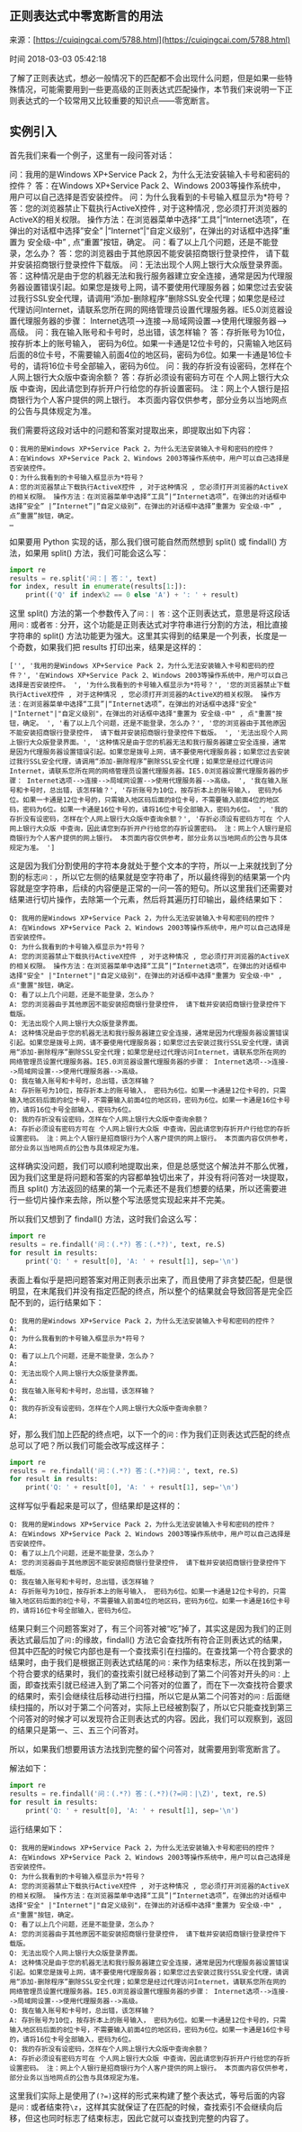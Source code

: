 ## 正则表达式中零宽断言的用法

来源：[https://cuiqingcai.com/5788.html](https://cuiqingcai.com/5788.html)

时间 2018-03-03 05:42:18


了解了正则表达式，想必一般情况下的匹配都不会出现什么问题，但是如果一些特殊情况，可能需要用到一些更高级的正则表达式匹配操作，本节我们来说明一下正则表达式的一个较常用又比较重要的知识点——零宽断言。


## 实例引入

首先我们来看一个例子，这里有一段问答对话：

问：我用的是Windows XP+Service Pack 2，为什么无法安装输入卡号和密码的控件？ 答：在Windows XP+Service Pack 2、Windows 2003等操作系统中，用户可以自己选择是否安装控件。 问：为什么我看到的卡号输入框显示为*符号？ 答：您的浏览器禁止下载执行ActiveX控件 , 对于这种情况 , 您必须打开浏览器的ActiveX的相关权限。 操作方法：在浏览器菜单中选择“工具”|“Internet选项”，在弹出的对话框中选择”安全” |”Internet”|”自定义级别”，在弹出的对话框中选择”重置为 安全级-中” , 点”重置”按钮，确定。 问：看了以上几个问题，还是不能登录，怎么办？ 答：您的浏览器由于其他原因不能安装招商银行登录控件， 请下载并安装招商银行登录控件下载版。 问：无法出现个人网上银行大众版登录界面。 答：这种情况是由于您的机器无法和我行服务器建立安全连接，通常是因为代理服务器设置错误引起。如果您是拨号上网，请不要使用代理服务器；如果您过去安装过我行SSL安全代理，请调用“添加-删除程序”删除SSL安全代理；如果您是经过代理访问Internet，请联系您所在网的网络管理员设置代理服务器。IE5.0浏览器设置代理服务器的步骤： Internet选项–>连接–>局域网设置–>使用代理服务器–>高级。 问：我在输入账号和卡号时，总出错，该怎样输？ 答：存折账号为10位，按存折本上的账号输入， 密码为6位。如果一卡通是12位卡号的，只需输入地区码后面的8位卡号，不需要输入前面4位的地区码，密码为6位。如果一卡通是16位卡号的，请将16位卡号全部输入，密码为6位。 问：我的存折没有设密码，怎样在个人网上银行大众版中查询余额？ 答：存折必须设有密码方可在 个人网上银行大众版 中查询，因此请您到存折开户行给您的存折设置密码。 注：网上个人银行是招商银行为个人客户提供的网上银行。 本页面内容仅供参考，部分业务以当地网点的公告与具体规定为准。

我们需要将这段对话中的问题和答案对提取出来，即提取出如下内容：

```
Q：我用的是Windows XP+Service Pack 2，为什么无法安装输入卡号和密码的控件？
A：在Windows XP+Service Pack 2、Windows 2003等操作系统中，用户可以自己选择是否安装控件。
Q：为什么我看到的卡号输入框显示为*符号？
A：您的浏览器禁止下载执行ActiveX控件 , 对于这种情况 , 您必须打开浏览器的ActiveX的相关权限。 操作方法：在浏览器菜单中选择“工具”|“Internet选项”，在弹出的对话框中选择”安全” |”Internet”|”自定义级别”，在弹出的对话框中选择”重置为 安全级-中” , 点”重置”按钮，确定。
…

```

如果要用 Python 实现的话，那么我们很可能自然而然想到 split() 或 findall() 方法，如果用 split() 方法，我们可能会这么写：

```python
import re
results = re.split('问：| 答：', text)
for index, result in enumerate(results[1:]):
    print(('Q' if index%2 == 0 else 'A') + ': ' + result)

```

这里 split() 方法的第一个参数传入了`问：| 答：`这个正则表达式，意思是将这段话用`问：`或者`答：`分开，这个功能是正则表达式对字符串进行分割的方法，相比直接字符串的 split() 方法功能更为强大。这里其实得到的结果是一个列表，长度是一个奇数，如果我们把 results 打印出来，结果是这样的：  

```
['', '我用的是Windows XP+Service Pack 2，为什么无法安装输入卡号和密码的控件？', '在Windows XP+Service Pack 2、Windows 2003等操作系统中，用户可以自己选择是否安装控件。 ', '为什么我看到的卡号输入框显示为*符号？', '您的浏览器禁止下载执行ActiveX控件 , 对于这种情况 , 您必须打开浏览器的ActiveX的相关权限。 操作方法：在浏览器菜单中选择“工具”|“Internet选项”，在弹出的对话框中选择"安全" |"Internet"|"自定义级别"，在弹出的对话框中选择"重置为 安全级-中" , 点"重置"按钮，确定。 ', '看了以上几个问题，还是不能登录，怎么办？', '您的浏览器由于其他原因不能安装招商银行登录控件， 请下载并安装招商银行登录控件下载版。 ', '无法出现个人网上银行大众版登录界面。', '这种情况是由于您的机器无法和我行服务器建立安全连接，通常是因为代理服务器设置错误引起。如果您是拨号上网，请不要使用代理服务器；如果您过去安装过我行SSL安全代理，请调用“添加-删除程序”删除SSL安全代理；如果您是经过代理访问Internet，请联系您所在网的网络管理员设置代理服务器。IE5.0浏览器设置代理服务器的步骤： Internet选项-->连接-->局域网设置-->使用代理服务器-->高级。 ', '我在输入账号和卡号时，总出错，该怎样输？', '存折账号为10位，按存折本上的账号输入， 密码为6位。如果一卡通是12位卡号的，只需输入地区码后面的8位卡号，不需要输入前面4位的地区码，密码为6位。如果一卡通是16位卡号的，请将16位卡号全部输入，密码为6位。 ', '我的存折没有设密码，怎样在个人网上银行大众版中查询余额？', '存折必须设有密码方可在 个人网上银行大众版 中查询，因此请您到存折开户行给您的存折设置密码。 注：网上个人银行是招商银行为个人客户提供的网上银行。 本页面内容仅供参考，部分业务以当地网点的公告与具体规定为准。 ']

```

这是因为我们分割使用的字符本身就处于整个文本的字符，所以一上来就找到了分割的标志`问：`，所以它左侧的结果就是空字符串了，所以最终得到的结果第一个内容就是空字符串，后续的内容便是正常的一问一答的短句。所以这里我们还需要对结果进行切片操作，去除第一个元素，然后将其遍历打印输出，最终结果如下：  

```
Q: 我用的是Windows XP+Service Pack 2，为什么无法安装输入卡号和密码的控件？
A: 在Windows XP+Service Pack 2、Windows 2003等操作系统中，用户可以自己选择是否安装控件。 
Q: 为什么我看到的卡号输入框显示为*符号？
A: 您的浏览器禁止下载执行ActiveX控件 , 对于这种情况 , 您必须打开浏览器的ActiveX的相关权限。 操作方法：在浏览器菜单中选择“工具”|“Internet选项”，在弹出的对话框中选择"安全" |"Internet"|"自定义级别"，在弹出的对话框中选择"重置为 安全级-中" , 点"重置"按钮，确定。 
Q: 看了以上几个问题，还是不能登录，怎么办？
A: 您的浏览器由于其他原因不能安装招商银行登录控件， 请下载并安装招商银行登录控件下载版。 
Q: 无法出现个人网上银行大众版登录界面。
A: 这种情况是由于您的机器无法和我行服务器建立安全连接，通常是因为代理服务器设置错误引起。如果您是拨号上网，请不要使用代理服务器；如果您过去安装过我行SSL安全代理，请调用“添加-删除程序”删除SSL安全代理；如果您是经过代理访问Internet，请联系您所在网的网络管理员设置代理服务器。IE5.0浏览器设置代理服务器的步骤： Internet选项-->连接-->局域网设置-->使用代理服务器-->高级。 
Q: 我在输入账号和卡号时，总出错，该怎样输？
A: 存折账号为10位，按存折本上的账号输入， 密码为6位。如果一卡通是12位卡号的，只需输入地区码后面的8位卡号，不需要输入前面4位的地区码，密码为6位。如果一卡通是16位卡号的，请将16位卡号全部输入，密码为6位。 
Q: 我的存折没有设密码，怎样在个人网上银行大众版中查询余额？
A: 存折必须设有密码方可在 个人网上银行大众版 中查询，因此请您到存折开户行给您的存折设置密码。 注：网上个人银行是招商银行为个人客户提供的网上银行。 本页面内容仅供参考，部分业务以当地网点的公告与具体规定为准。

```

这样确实没问题，我们可以顺利地提取出来，但是总感觉这个解法并不那么优雅，因为我们这里是将问题和答案的内容都单独切出来了，并没有将问答对一块提取，而且 split() 方法返回的结果的第一个元素还不是我们想要的结果，所以还需要进行一些切片操作来去除，所以整个写法感觉实现起来并不完美。

所以我们又想到了 findall() 方法，这时我们会这么写：

```python
import re
results = re.findall('问：(.*?) 答：(.*?)', text, re.S)
for result in results:
    print('Q: ' + result[0], 'A: ' + result[1], sep='\n')

```

表面上看似乎是把问题答案对用正则表示出来了，而且使用了非贪婪匹配，但是很明显，在末尾我们并没有指定匹配的终点，所以整个的结果就会导致回答是完全匹配不到的，运行结果如下：

```
Q: 我用的是Windows XP+Service Pack 2，为什么无法安装输入卡号和密码的控件？
A: 
Q: 为什么我看到的卡号输入框显示为*符号？
A: 
Q: 看了以上几个问题，还是不能登录，怎么办？
A: 
Q: 无法出现个人网上银行大众版登录界面。
A: 
Q: 我在输入账号和卡号时，总出错，该怎样输？
A: 
Q: 我的存折没有设密码，怎样在个人网上银行大众版中查询余额？
A:

```

好，那么我们加上匹配的终点吧，以下一个的`问：`作为我们正则表达式匹配的终点总可以了吧？所以我们可能会改写成这样子：  

```python
import re
results = re.findall('问：(.*?) 答：(.*?)问：', text, re.S)
for result in results:
    print('Q: ' + result[0], 'A: ' + result[1], sep='\n')

```

这样写似乎看起来是可以了，但结果却是这样的：

```
Q: 我用的是Windows XP+Service Pack 2，为什么无法安装输入卡号和密码的控件？
A: 在Windows XP+Service Pack 2、Windows 2003等操作系统中，用户可以自己选择是否安装控件。 
Q: 看了以上几个问题，还是不能登录，怎么办？
A: 您的浏览器由于其他原因不能安装招商银行登录控件， 请下载并安装招商银行登录控件下载版。 
Q: 我在输入账号和卡号时，总出错，该怎样输？
A: 存折账号为10位，按存折本上的账号输入， 密码为6位。如果一卡通是12位卡号的，只需输入地区码后面的8位卡号，不需要输入前面4位的地区码，密码为6位。如果一卡通是16位卡号的，请将16位卡号全部输入，密码为6位。

```

结果只剩三个问题答案对了，有三个问答对被“吃”掉了，其实这是因为我们的正则表达式最后加了`问:`的缘故，findall() 方法它会查找所有符合正则表达式的结果，但其中匹配的时候它内部也是有一个查找索引在扫描的。在查找第一个符合要求的结果时，由于我们是根据正则表达式结尾的`问：`来作为结束标志，所以在找到第一个符合要求的结果时，我们的查找索引就已经移动到了第二个问答对开头的`问：`上面，即查找索引就已经进入到了第二个问答对的位置了，而在下一次查找符合要求的结果时，索引会继续往后移动进行扫描，所以它是从第二个问答对的`问：`后面继续扫描的，所以对于第二个问答对，实际上已经被割裂了，所以它只能查找到第三个问答对的时候才可以发现符合正则表达式的内容。因此，我们可以观察到，返回的结果只是第一、三、五三个问答对。  

所以，如果我们想要用该方法找到完整的留个问答对，就需要用到零宽断言了。

解法如下：

```python
import re
results = re.findall('问：(.*?) 答：(.*?)(?=问：|\Z)', text, re.S)
for result in results:
    print('Q: ' + result[0], 'A: ' + result[1], sep='\n')

```

运行结果如下：

```
Q: 我用的是Windows XP+Service Pack 2，为什么无法安装输入卡号和密码的控件？
A: 在Windows XP+Service Pack 2、Windows 2003等操作系统中，用户可以自己选择是否安装控件。 
Q: 为什么我看到的卡号输入框显示为*符号？
A: 您的浏览器禁止下载执行ActiveX控件 , 对于这种情况 , 您必须打开浏览器的ActiveX的相关权限。 操作方法：在浏览器菜单中选择“工具”|“Internet选项”，在弹出的对话框中选择"安全" |"Internet"|"自定义级别"，在弹出的对话框中选择"重置为 安全级-中" , 点"重置"按钮，确定。 
Q: 看了以上几个问题，还是不能登录，怎么办？
A: 您的浏览器由于其他原因不能安装招商银行登录控件， 请下载并安装招商银行登录控件下载版。 
Q: 无法出现个人网上银行大众版登录界面。
A: 这种情况是由于您的机器无法和我行服务器建立安全连接，通常是因为代理服务器设置错误引起。如果您是拨号上网，请不要使用代理服务器；如果您过去安装过我行SSL安全代理，请调用“添加-删除程序”删除SSL安全代理；如果您是经过代理访问Internet，请联系您所在网的网络管理员设置代理服务器。IE5.0浏览器设置代理服务器的步骤： Internet选项-->连接-->局域网设置-->使用代理服务器-->高级。 
Q: 我在输入账号和卡号时，总出错，该怎样输？
A: 存折账号为10位，按存折本上的账号输入， 密码为6位。如果一卡通是12位卡号的，只需输入地区码后面的8位卡号，不需要输入前面4位的地区码，密码为6位。如果一卡通是16位卡号的，请将16位卡号全部输入，密码为6位。 
Q: 我的存折没有设密码，怎样在个人网上银行大众版中查询余额？
A: 存折必须设有密码方可在 个人网上银行大众版 中查询，因此请您到存折开户行给您的存折设置密码。 注：网上个人银行是招商银行为个人客户提供的网上银行。 本页面内容仅供参考，部分业务以当地网点的公告与具体规定为准。

```

这里我们实际上是使用了`(?=)`这样的形式来构建了整个表达式，等号后面的内容是`问：`或者结束符`\z`，这样其实就保证了在匹配的时候，查找索引不会继续向后移，但这也同时标志了结束标志，因此它就可以查找到完整的内容了。  


